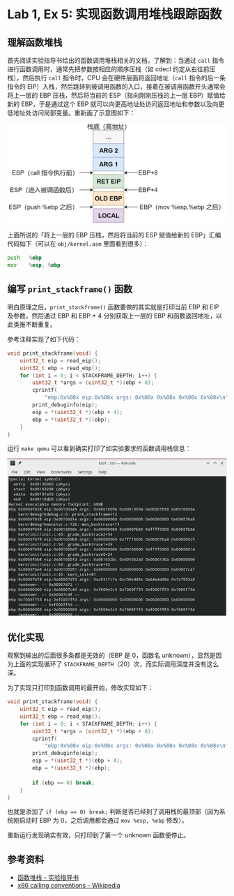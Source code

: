 # Lab 1, Ex 5: 实现函数调用堆栈跟踪函数

## 理解函数堆栈

首先阅读实验指导书给出的函数调用堆栈相关的文档，了解到：当通过 `call` 指令进行函数调用时，通常先把参数按相应的顺序压栈（如 cdecl 约定从右往前压栈），然后执行 `call` 指令时，CPU 会在硬件层面将返回地址（`call` 指令的后一条指令的 EIP）入栈，然后跳转到被调用函数的入口，接着在被调用函数开头通常会将上一层的 EBP 压栈，然后将当前的 ESP（指向刚刚压栈的上一层 EBP）赋值给新的 EBP，于是通过这个 EBP 就可以向更高地址处访问返回地址和参数以及向更低地址处访问局部变量。重新画了示意图如下：

![Function Call Stack](./images/lab1/function-call-stack.png)

上面所说的「将上一层的 EBP 压栈，然后将当前的 ESP 赋值给新的 EBP」汇编代码如下（可以在 `obj/kernel.asm` 里面看到很多）：

```asm
push   %ebp
mov    %esp, %ebp
```

## 编写 `print_stackframe()` 函数

明白原理之后，`print_stackframe()` 函数要做的其实就是打印当前 EBP 和 EIP 及参数，然后通过 EBP 和 EBP + 4 分别获取上一层的 EBP 和函数返回地址，以此类推不断重复。

参考注释实现了如下代码：

```c
void print_stackframe(void) {
    uint32_t eip = read_eip();
    uint32_t ebp = read_ebp();
    for (int i = 0; i < STACKFRAME_DEPTH; i++) {
        uint32_t *args = (uint32_t *)(ebp + 8);
        cprintf(
            "ebp:0x%08x eip:0x%08x args: 0x%08x 0x%08x 0x%08x 0x%08x\n", ebp, eip, args[0], args[1], args[2], args[3]);
        print_debuginfo(eip);
        eip = *(uint32_t *)(ebp + 4);
        ebp = *(uint32_t *)(ebp);
    }
}
```

运行 `make qemu` 可以看到确实打印了如实验要求的函数调用栈信息：

![Print Stack Frame](./images/lab1/print-stackframe.png)

## 优化实现

观察到输出的后面很多条都是无效的（EBP 是 0，函数名 unknown），显然是因为上面的实现循环了 `STACKFRAME_DEPTH`（20）次，而实际调用深度并没有这么深。

为了实现只打印到函数调用的最开始，修改实现如下：

```c
void print_stackframe(void) {
    uint32_t eip = read_eip();
    uint32_t ebp = read_ebp();
    for (int i = 0; i < STACKFRAME_DEPTH; i++) {
        uint32_t *args = (uint32_t *)(ebp + 8);
        cprintf(
            "ebp:0x%08x eip:0x%08x args: 0x%08x 0x%08x 0x%08x 0x%08x\n", ebp, eip, args[0], args[1], args[2], args[3]);
        print_debuginfo(eip);
        eip = *(uint32_t *)(ebp + 4);
        ebp = *(uint32_t *)(ebp);

        if (ebp == 0) break;
    }
}
```

也就是添加了 `if (ebp == 0) break;` 判断是否已经到了调用栈的最顶部（因为系统刚启动时 EBP 为 0，之后调用都会通过 `mov %esp, %ebp` 修改）。

重新运行发现确实有效，只打印到了第一个 unknown 函数便停止。

## 参考资料

- [函数堆栈 - 实验指导书](https://chyyuu.gitbooks.io/ucore_os_docs/content/lab1/lab1_3_3_1_function_stack.html)
- [x86 calling conventions - Wikipedia](https://en.wikipedia.org/wiki/X86_calling_conventions#Microsoft_x64_calling_convention)
